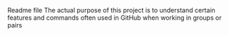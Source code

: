 Readme file
The actual purpose of this project is to understand certain features and commands often used in GitHub when working in groups or pairs
